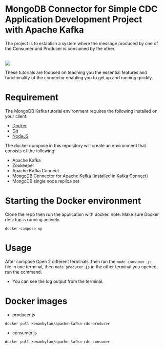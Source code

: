 # MongoDB Connector for Simple CDC Application Development Project with Apache Kafka

The project is to establish a system where the message produced by one of the Consumer and Producer is consumed by the other.

<br>


<img src= "https://github.com/kenanbylan/apache-kafka-cdc-app/assets/76161957/13796c86-0659-46f1-822e-97a25555f6cf" />

These tutorials are focused on teaching you the essential features and functionality of the connector enabling you to get up and running quickly.

# Requirement

The MongoDB Kafka tutorial environment requires the following installed on your client:

- [Docker](https://docs.docker.com/get-docker/)
- [Git]()
- [NodeJS]()


The docker compose in this repository will create an environment that consists of the following:

- Apache Kafka
- Zookeeper
- Apache Kafka Connect
- MongoDB Connector for Apache Kafka (installed in Kafka Connect)
- MongoDB single node replica set

# Starting the Docker environment

Clone the repo then run the application with docker.
note: Make sure Docker desktop is running actively.

```
docker-compose up
```

# Usage 

After compose
Open 2 different terminals, then run the
``` node consumer.js ``` file in one terminal, then ``` node producer.js ``` in the other terminal you opened.
run the command.

- You can see the log output from the terminal.

# Docker images

- producer.js
```
docker pull kenanbylan/apache-kafka-cdc-producer
```


- consumer.js
```
docker pull kenanbylan/apache-kafka-cdc-consumer
```


